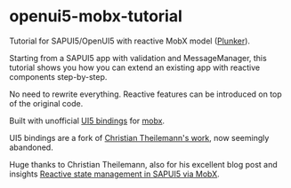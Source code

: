 # openui5-mobx-tutorial
Tutorial for SAPUI5/OpenUI5 with reactive MobX model ([Plunker](https://plnkr.co/edit/YRBqLl?p=preview)).

Starting from a SAPUI5 app with validation and MessageManager, this tutorial shows you how you can extend an existing app with reactive components step-by-step. 

No need to rewrite everything. Reactive features can be introduced on top of the original code.

Built with unofficial [UI5 bindings](https://github.com/laszloKajan/openui5-mobx-model) for [mobx](https://github.com/mobxjs/mobx).

UI5 bindings are a fork of [Christian Theilemann's work](https://github.com/geekflyer/openui5-mobx-model), now seemingly abandoned.

Huge thanks to Christian Theilemann, also for his excellent blog post and insights [Reactive state management in SAPUI5 via MobX](https://blogs.sap.com/2017/01/30/advanced-state-management-in-sapui5-via-mobx/).
